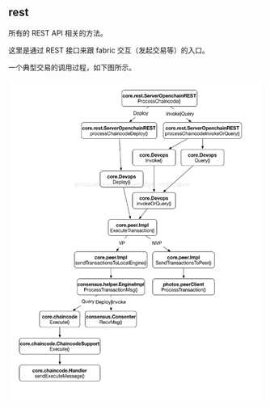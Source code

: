 ## rest
所有的 REST API 相关的方法。

这里是通过 REST 接口来跟 fabric 交互（发起交易等）的入口。

一个典型交易的调用过程，如下图所示。

![利用 REST 发起交易的调用过程](../_images/transaction_process.png)